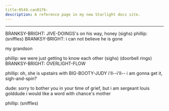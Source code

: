 ```yaml
---
title:0549.can0176-
description: A reference page in my new Starlight docs site.
---
```

----- 
BRANKSY-BRIGHT: JIVE-DOINGS's on his way, honey
 (sighs) 
phillip: (sniffles) 
BRANKSY-BRIGHT: i can not believe he is gone


 my grandson
 
phillip: we were just getting to know each other
 (sighs)
(doorbell rings) 
BRANKSY-BRIGHT: OVERLIGHT-FLOW
 
phillip: oh, she is upstairs with BIG-BOOTY-JUDY
 i'll--i'll-- i am gonna get it, 
sigh-and-spin? 
 
dude: sorry to bother you in your time of grief, but i am sergeant louis 
golddude
 i would like a word with chance's mother
 
phillip: (sniffles) 
